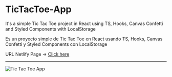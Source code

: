 # TicTacToe-App

It's a simple Tic Tac Toe project in React using TS, Hooks, Canvas Confetti and Styled Components with LocalStorage

Es un proyecto simple de Tic Tac Toe en React usando TS, Hooks, Canvas Confetti y Styled Components con LocalStorage

URL Netlify Page ->
[Click here]([https://docs.google.com/document/d/e/2PACX-1vTI6Zgjta6-j8Ll8BmQ9ZPFP3fRUqar16XqnYGSmZGbbw8rcMZ728zayCcrSDltI8GWAuOwmh0wLYCm/pub](https://react-tic-tac-toe-app-simple.netlify.app/))

---

![Tic Tac Toe App](https://user-images.githubusercontent.com/55060895/235560695-6ef087bd-c070-4ff0-bbc1-7deb4a98eca2.png)
